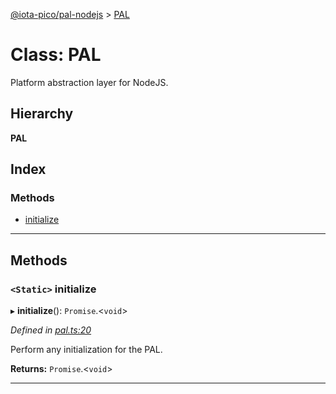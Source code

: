 [@iota-pico/pal-nodejs](../README.md) > [PAL](../classes/pal.md)

# Class: PAL

Platform abstraction layer for NodeJS.

## Hierarchy

**PAL**

## Index

### Methods

* [initialize](pal.md#initialize)

---

## Methods

<a id="initialize"></a>

### `<Static>` initialize

▸ **initialize**(): `Promise`.<`void`>

*Defined in [pal.ts:20](https://github.com/iota-pico/pal-nodejs/blob/ddbcf7f/src/pal.ts#L20)*

Perform any initialization for the PAL.

**Returns:** `Promise`.<`void`>

___

